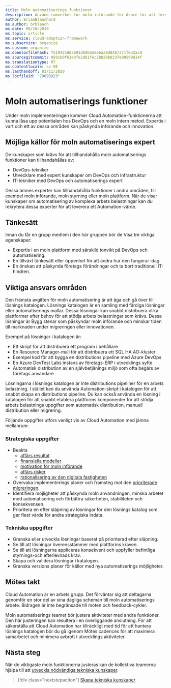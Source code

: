 ```yaml
---
title: Moln automatiserings funktioner
description: Använd ramverket för moln införande för Azure för att förstå bildande av moln automatiserings funktioner för att påskynda införande och innovation.
author: BrianBlanchard
ms.author: brblanch
ms.date: 09/10/2019
ms.topic: article
ms.service: cloud-adoption-framework
ms.subservice: organize
ms.custom: organize
ms.openlocfilehash: f519425d83691db0b55ea6aa9d84b7371f632ac0
ms.sourcegitcommit: 959cb0f63e4fe2d01fec2b820b8237e98599d14f
ms.translationtype: MT
ms.contentlocale: sv-SE
ms.lasthandoff: 03/11/2020
ms.locfileid: "79093923"
---
```

# <a name="cloud-automation-capabilities"></a>Moln automatiserings funktioner

Under moln implementeringen kommer Cloud Automation-funktionerna att kunna låsa upp potentialen hos DevOps och en moln intern metod. Expertis i vart och ett av dessa områden kan påskynda införande och innovation.

## <a name="possible-sources-for-cloud-automation-expertise"></a>Möjliga källor för moln automatiserings expert

De kunskaper som krävs för att tillhandahålla moln automatiserings funktioner kan tillhandahållas av:

- DevOps-tekniker
- Utvecklare med expert kunskaper om DevOps och infrastruktur
- IT-tekniker med DevOps och automatiserings expert

Dessa ämnes experter kan tillhandahålla funktioner i andra områden, till exempel moln införande, moln styrning eller moln plattform. När de visar kunskaper om automatisering av komplexa arbets belastningar kan du rekrytera dessa experter för att leverera ett Automation-värde.

## <a name="mindset"></a>Tänkesätt

Innan du får en grupp medlem i den här gruppen bör de Visa tre viktiga egenskaper:

- Expertis i en moln plattform med särskild tonvikt på DevOps och automatisering.
- En tillväxt tänkesätt eller öppenhet för att ändra hur den fungerar idag.
- En önskan att påskynda företags förändringar och ta bort traditionell IT-hindren.

## <a name="key-responsibilities"></a>Viktiga ansvars områden

Den främsta avgiften för moln automatisering är att äga och gå över till lösnings katalogen. Lösnings katalogen är en samling med färdiga lösningar eller automatiserings mallar. Dessa lösningar kan snabbt distribuera olika plattformar efter behov för att stödja arbets belastningar som krävs. Dessa lösningar är Bygg stenar som påskyndar moln införande och minskar tiden till marknaden under migreringen eller innovationen.

Exempel på lösningar i katalogen är:

- Ett skript för att distribuera ett program i behållare
- En Resource Manager-mall för att distribuera ett SQL HA AO-kluster
- Exempel kod för att bygga en distributions pipeline med Azure DevOps
- En Azure DevTest Labs instans av företags-ERP i utvecklings syfte
- Automatisk distribution av en självbetjänings miljö som ofta begärs av företags användare

Lösningarna i lösnings katalogen är inte distributions pipeliner för en arbets belastning. I stället kan du använda Automation-skript i katalogen för att snabbt skapa en distributions pipeline. Du kan också använda en lösning i katalogen för att snabbt etablera plattforms komponenter för att stödja arbets belastnings uppgifter som automatisk distribution, manuell distribution eller migrering.

Följande uppgifter utförs vanligt vis av Cloud Automation med jämna mellanrum:

### <a name="strategic-tasks"></a>Strategiska uppgifter

- Beakta
  - [affärs resultat](../strategy/business-outcomes/index.md)
  - [finansiella modeller](../strategy/financial-models.md)
  - [motivation för moln införande](../strategy/motivations.md)
  - [affärs risker](../govern/policy-compliance/risk-tolerance.md)
  - [rationalisering av den digitala fastigheten](../digital-estate/index.md)
- Övervaka implementerings planer och framsteg mot den [prioriterade migreringen](../migrate/migration-considerations/assess/release-iteration-backlog.md).
- Identifiera möjligheter att påskynda moln användningen, minska arbetet med automatisering och förbättra säkerheten, stabiliteten och konsekvensen.
- Prioritera en efter släpning av lösningar för den lösnings katalog som ger flest värde för andra strategiska indata.

### <a name="technical-tasks"></a>Tekniska uppgifter

- Granska eller utveckla lösningar baserat på prioriterad efter släpning.
- Se till att lösningar överensstämmer med plattforms kraven.
- Se till att lösningarna appliceras konsekvent och uppfyller befintliga styrnings-och efterlevnads krav.
- Skapa och validera lösningar i katalogen.
- Granska versions planer för källor med nya automatiserings möjligheter.

## <a name="meeting-cadence"></a>Mötes takt

Cloud Automation är en arbets grupp. Det förväntar sig att deltagarna genomför en stor del av sina dagliga scheman till moln automatiserings arbete. Bidragen är inte begränsade till möten och feedback-cykler.

Moln automatiserings teamet bör justera aktiviteter med andra funktioner. Den här justeringen kan resultera i en överliggande anslutning. För att säkerställa att Cloud Automation har tillräckligt med tid för att hantera lösnings katalogen bör du gå igenom Mötes cadences för att maximera samarbetet och minimera avbrott i utvecklings aktiviteter.

## <a name="next-steps"></a>Nästa steg

När de viktigaste moln funktionerna justeras kan de kollektiva teamerna hjälpa till att [utveckla nödvändiga tekniska kunskaper](./suggested-skills.md).

> [!div class="nextstepaction"]
> [Skapa tekniska kunskaper](./suggested-skills.md)
